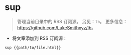 # sup

> 管理当前目录中的 RSS 订阅源。
> 另见：`lb`。
> 更多信息：<https://github.com/LukeSmithxyz/lb>。

- 将文章添加到 RSS 订阅源：

`sup {{path/to/file.html}}`